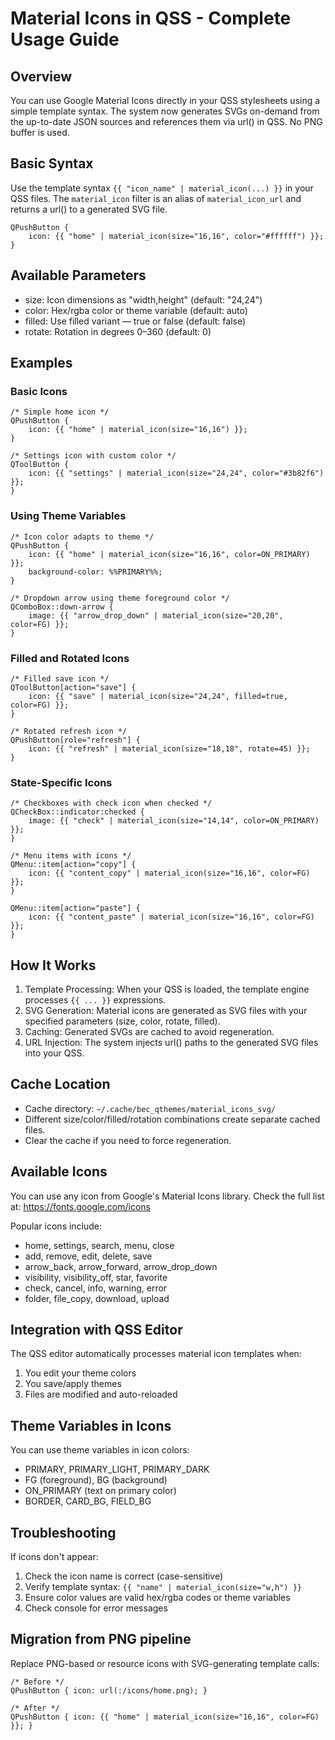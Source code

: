# Material Icons in QSS - Complete Usage Guide

## Overview

You can use Google Material Icons directly in your QSS stylesheets using a simple template syntax. The system
now generates SVGs on-demand from the up-to-date JSON sources and references them via url() in QSS. No PNG buffer is
used.

## Basic Syntax

Use the template syntax `{{ "icon_name" | material_icon(...) }}` in your QSS files. The `material_icon` filter is an
alias of `material_icon_url` and returns a url() to a generated SVG file.

```qss
QPushButton {
    icon: {{ "home" | material_icon(size="16,16", color="#ffffff") }};
}
```

## Available Parameters

- size: Icon dimensions as "width,height" (default: "24,24")
- color: Hex/rgba color or theme variable (default: auto)
- filled: Use filled variant — true or false (default: false)
- rotate: Rotation in degrees 0–360 (default: 0)

## Examples

### Basic Icons

```qss
/* Simple home icon */
QPushButton {
    icon: {{ "home" | material_icon(size="16,16") }};
}

/* Settings icon with custom color */
QToolButton {
    icon: {{ "settings" | material_icon(size="24,24", color="#3b82f6") }};
}
```

### Using Theme Variables

```qss
/* Icon color adapts to theme */
QPushButton {
    icon: {{ "home" | material_icon(size="16,16", color=ON_PRIMARY) }};
    background-color: %%PRIMARY%%;
}

/* Dropdown arrow using theme foreground color */
QComboBox::down-arrow {
    image: {{ "arrow_drop_down" | material_icon(size="20,20", color=FG) }};
}
```

### Filled and Rotated Icons

```qss
/* Filled save icon */
QToolButton[action="save"] {
    icon: {{ "save" | material_icon(size="24,24", filled=true, color=FG) }};
}

/* Rotated refresh icon */
QPushButton[role="refresh"] {
    icon: {{ "refresh" | material_icon(size="18,18", rotate=45) }};
}
```

### State-Specific Icons

```qss
/* Checkboxes with check icon when checked */
QCheckBox::indicator:checked {
    image: {{ "check" | material_icon(size="14,14", color=ON_PRIMARY) }};
}

/* Menu items with icons */
QMenu::item[action="copy"] {
    icon: {{ "content_copy" | material_icon(size="16,16", color=FG) }};
}

QMenu::item[action="paste"] {
    icon: {{ "content_paste" | material_icon(size="16,16", color=FG) }};
}
```

## How It Works

1. Template Processing: When your QSS is loaded, the template engine processes `{{ ... }}` expressions.
2. SVG Generation: Material icons are generated as SVG files with your specified parameters (size, color, rotate,
   filled).
3. Caching: Generated SVGs are cached to avoid regeneration.
4. URL Injection: The system injects url() paths to the generated SVG files into your QSS.

## Cache Location

- Cache directory: `~/.cache/bec_qthemes/material_icons_svg/`
- Different size/color/filled/rotation combinations create separate cached files.
- Clear the cache if you need to force regeneration.

## Available Icons

You can use any icon from Google's Material Icons library. Check the full list at:
https://fonts.google.com/icons

Popular icons include:

- home, settings, search, menu, close
- add, remove, edit, delete, save
- arrow_back, arrow_forward, arrow_drop_down
- visibility, visibility_off, star, favorite
- check, cancel, info, warning, error
- folder, file_copy, download, upload

## Integration with QSS Editor

The QSS editor automatically processes material icon templates when:

1. You edit your theme colors
2. You save/apply themes
3. Files are modified and auto-reloaded

## Theme Variables in Icons

You can use theme variables in icon colors:

- PRIMARY, PRIMARY_LIGHT, PRIMARY_DARK
- FG (foreground), BG (background)
- ON_PRIMARY (text on primary color)
- BORDER, CARD_BG, FIELD_BG

## Troubleshooting

If icons don't appear:

1. Check the icon name is correct (case-sensitive)
2. Verify template syntax: `{{ "name" | material_icon(size="w,h") }}`
3. Ensure color values are valid hex/rgba codes or theme variables
4. Check console for error messages

## Migration from PNG pipeline

Replace PNG-based or resource icons with SVG-generating template calls:

```qss
/* Before */
QPushButton { icon: url(:/icons/home.png); }

/* After */
QPushButton { icon: {{ "home" | material_icon(size="16,16", color=FG) }}; }
```
